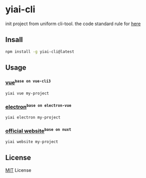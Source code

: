 # yiai-cli

init project from uniform cli-tool. the code standard rule for [here](https://lq782655835.github.io/blogs/dist/team-standard/standard-ai-js.html)

## Insall

``` bash
npm install -g yiai-cli@latest
```

## Usage

### [vue](https://github.com/lq782655835/standard-vue-project)<sup>`base on vue-cli3`</sup>

``` bash
yiai vue my-project
```

### [electron](https://github.com/lq782655835/electron-vue-template.git)<sup>`base on electron-vue`</sup>

``` bash
yiai electron my-project
```

### [official website](https://github.com/lq782655835/official-website-project)<sup>`base on nuxt`</sup>

``` bash
yiai website my-project
```

## License

[MIT](http://opensource.org/licenses/MIT) License
